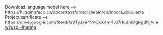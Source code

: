 Download language model here --> https://huggingface.co/docs/transformers/main/en/model_doc/llama  \
Project certificate --> https://drive.google.com/file/d/1a3TyJxe4VKOxX4m4Jtl7i1udmDgHgdNj/view?usp=sharing
